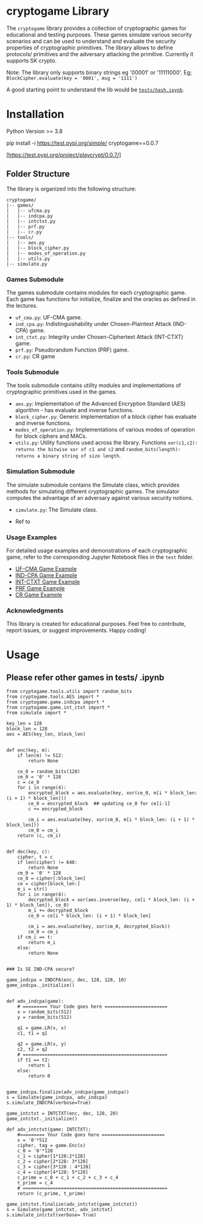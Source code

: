 
# cryptogame Library

The `cryptogame` library provides a collection of cryptographic games for educational and testing purposes. These games simulate various security scenarios and can be used to understand and evaluate the security properties of cryptographic primitives. The library allows to define protocols/ primitives and the adversary attacking the primitive. Currently it supports SK crypto. 


Note: The library only supports binary strings eg '00001' or '11111000'. 
Eg; `BlockCipher.evaluate(key = '0001', msg = '1111')`

A good starting point to understand the lib would be [`tests/hash.ipynb`](/src/test/mac.ipynb). 

# Installation

Python Version >= 3.8

pip install -i https://test.pypi.org/simple/ cryptogame==0.0.7

[https://test.pypi.org/project/playcrypt/0.0.7/]


## Folder Structure

The library is organized into the following structure:

```plaintext
cryptogame/
|-- games/
|   |-- ufcma.py
|   |-- indcpa.py
|   |-- intctxt.py
|   |-- prf.py
|   |-- cr.py
|-- tools/
|   |-- aes.py
|   |-- block_cipher.py
|   |-- modes_of_operation.py
|   |-- utils.py
|-- simulate.py
```

### Games Submodule

The games submodule contains modules for each cryptographic game. Each game has functions for initialize, finalize and the oracles as defined in the lectures. 

- `uf_cma.py`: UF-CMA game.
- `ind_cpa.py`: Indistinguishability under Chosen-Plaintext Attack (IND-CPA) game.
- `int_ctxt.py`: Integrity under Chosen-Ciphertext Attack (INT-CTXT) game.
- `prf.py`: Pseudorandom Function (PRF) game.
- `cr.py`: CR game

### Tools Submodule

The tools submodule contains utility modules and implementations of cryptographic primitives used in the games.

- `aes.py`: Implementation of the Advanced Encryption Standard (AES) algorithm - has evaluate and inverse functions. 
- `block_cipher.py`: Generic implementation of a block cipher has evaluate and inverse functions. 
- `modes_of_operation.py`: Implementations of various modes of operation for block ciphers and MACs. 
- `utils.py`: Utility functions used across the library. Functions `xor(c1,c2): returns the bitwise xor of c1 and c2` and `random_bits(length): returns a binary string of size length`.

### Simulation Submodule

The simulate submodule contains the Simulate class, which provides methods for simulating different cryptographic games. The simulator computes the advantage of an adversary against various security notions.

- `simulate.py`: The Simulate class.

- Ref to 


### Usage Examples

For detailed usage examples and demonstrations of each cryptographic game, refer to the corresponding Jupyter Notebook files in the `test` folder.

- [UF-CMA Game Example](/src/test/mac.ipynb)
- [IND-CPA Game Example](/src/test/indcpa.ipynb)
- [INT-CTXT Game Example](/src/test/intctxt.ipynb)
- [PRF Game Example](/src/test/prf.ipynb)
- [CR Game Example](/src/test/hash.ipynb)

### Acknowledgments

This library is created for educational purposes. Feel free to contribute, report issues, or suggest improvements. Happy coding!


# Usage
## Please refer other games in tests/ .ipynb
```
from cryptogame.tools.utils import random_bits
from cryptogame.tools.AES import *
from cryptogame.game.indcpa import *
from cryptogame.game.int_ctxt import *
from simulate import *

key_len = 128
block_len = 128
aes = AES(key_len, block_len)


def enc(key, m):
	if len(m) != 512:
		return None

	ce_0 = random_bits(128)
	cm_0 = '0' * 128
	c = ce_0
	for i in range(4):
		encrypted_block = aes.evaluate(key, xor(ce_0, m[i * block_len: (i + 1) * block_len]))
		ce_0 = encrypted_block  ## updating ce_0 for ce[i-1]
		c += encrypted_block

		cm_i = aes.evaluate(key, xor(cm_0, m[i * block_len: (i + 1) * block_len]))
		cm_0 = cm_i
	return (c, cm_i)


def dec(key, c):
	cipher, t = c
	if len(cipher) != 640:
		return None
	cm_0 = '0' * 128
	ce_0 = cipher[:block_len]
	ce = cipher[block_len:]
	m_i = str()
	for i in range(4):
		decrypted_block = xor(aes.inverse(key, ce[i * block_len: (i + 1) * block_len]), ce_0)
		m_i += decrypted_block
		ce_0 = ce[i * block_len: (i + 1) * block_len]

		cm_i = aes.evaluate(key, xor(cm_0, decrypted_block))
		cm_0 = cm_i
	if cm_i == t:
		return m_i
	else:
		return None


### Is SE IND-CPA secure?

game_indcpa = INDCPA(enc, dec, 128, 128, 10)
game_indcpa._initialize()


def adv_indcpa(game):
	# ========= Your Code goes here =======================
	x = random_bits(512)
	y = random_bits(512)

	q1 = game.LR(x, x)
	c1, t1 = q1

	q2 = game.LR(x, y)
	c2, t2 = q2
	# =====================================================
	if t1 == t2:
		return 1
	else:
		return 0


game_indcpa.finalize(adv_indcpa(game_indcpa))
s = Simulate(game_indcpa, adv_indcpa)
s.simulate_INDCPA(verbose=True)

game_intctxt = INTCTXT(enc, dec, 128, 20)
game_intctxt._initialize()

def adv_intctxt(game: INTCTXT):
	#========= Your Code goes here =======================
	x = '0'*512
	cipher, tag = game.Enc(x)
	c_0 = '0'*128
	c_1 = cipher[1*128:2*128]
	c_2 = cipher[2*128: 3*128]
	c_3 = cipher[3*128 : 4*128]
	c_4 = cipher[4*128: 5*128]
	c_prime = c_0 + c_1 + c_2 + c_3 + c_4
	t_prime = c_4
	# =====================================================
	return (c_prime, t_prime)

game_intctxt.finalize(adv_intctxt(game_intctxt))
s = Simulate(game_intctxt, adv_intctxt)
s.simulate_intctxt(verbose= True)
```
